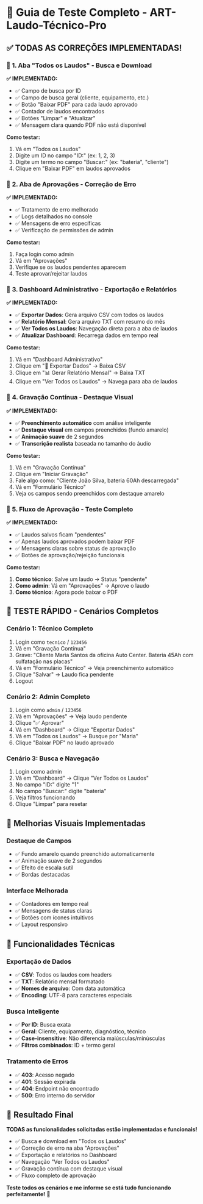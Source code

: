 # 🧪 Guia de Teste Completo - ART-Laudo-Técnico-Pro

## ✅ **TODAS AS CORREÇÕES IMPLEMENTADAS!**

### 🎯 **1. Aba "Todos os Laudos" - Busca e Download**
**✅ IMPLEMENTADO:**
- ✅ Campo de busca por ID
- ✅ Campo de busca geral (cliente, equipamento, etc.)
- ✅ Botão "Baixar PDF" para cada laudo aprovado
- ✅ Contador de laudos encontrados
- ✅ Botões "Limpar" e "Atualizar"
- ✅ Mensagem clara quando PDF não está disponível

**Como testar:**
1. Vá em "Todos os Laudos"
2. Digite um ID no campo "ID:" (ex: 1, 2, 3)
3. Digite um termo no campo "Buscar:" (ex: "bateria", "cliente")
4. Clique em "Baixar PDF" em laudos aprovados

### 🎯 **2. Aba de Aprovações - Correção de Erro**
**✅ IMPLEMENTADO:**
- ✅ Tratamento de erro melhorado
- ✅ Logs detalhados no console
- ✅ Mensagens de erro específicas
- ✅ Verificação de permissões de admin

**Como testar:**
1. Faça login como admin
2. Vá em "Aprovações"
3. Verifique se os laudos pendentes aparecem
4. Teste aprovar/rejeitar laudos

### 🎯 **3. Dashboard Administrativo - Exportação e Relatórios**
**✅ IMPLEMENTADO:**
- ✅ **Exportar Dados**: Gera arquivo CSV com todos os laudos
- ✅ **Relatório Mensal**: Gera arquivo TXT com resumo do mês
- ✅ **Ver Todos os Laudos**: Navegação direta para a aba de laudos
- ✅ **Atualizar Dashboard**: Recarrega dados em tempo real

**Como testar:**
1. Vá em "Dashboard Administrativo"
2. Clique em "📧 Exportar Dados" → Baixa CSV
3. Clique em "📊 Gerar Relatório Mensal" → Baixa TXT
4. Clique em "Ver Todos os Laudos" → Navega para aba de laudos

### 🎯 **4. Gravação Contínua - Destaque Visual**
**✅ IMPLEMENTADO:**
- ✅ **Preenchimento automático** com análise inteligente
- ✅ **Destaque visual** em campos preenchidos (fundo amarelo)
- ✅ **Animação suave** de 2 segundos
- ✅ **Transcrição realista** baseada no tamanho do áudio

**Como testar:**
1. Vá em "Gravação Contínua"
2. Clique em "Iniciar Gravação"
3. Fale algo como: "Cliente João Silva, bateria 60Ah descarregada"
4. Vá em "Formulário Técnico"
5. Veja os campos sendo preenchidos com destaque amarelo

### 🎯 **5. Fluxo de Aprovação - Teste Completo**
**✅ IMPLEMENTADO:**
- ✅ Laudos salvos ficam "pendentes"
- ✅ Apenas laudos aprovados podem baixar PDF
- ✅ Mensagens claras sobre status de aprovação
- ✅ Botões de aprovação/rejeição funcionais

**Como testar:**
1. **Como técnico**: Salve um laudo → Status "pendente"
2. **Como admin**: Vá em "Aprovações" → Aprove o laudo
3. **Como técnico**: Agora pode baixar o PDF

## 🚀 **TESTE RÁPIDO - Cenários Completos**

### **Cenário 1: Técnico Completo**
1. Login como `tecnico` / `123456`
2. Vá em "Gravação Contínua"
3. Grave: "Cliente Maria Santos da oficina Auto Center. Bateria 45Ah com sulfatação nas placas"
4. Vá em "Formulário Técnico" → Veja preenchimento automático
5. Clique "Salvar" → Laudo fica pendente
6. Logout

### **Cenário 2: Admin Completo**
1. Login como `admin` / `123456`
2. Vá em "Aprovações" → Veja laudo pendente
3. Clique "✅ Aprovar"
4. Vá em "Dashboard" → Clique "Exportar Dados"
5. Vá em "Todos os Laudos" → Busque por "Maria"
6. Clique "Baixar PDF" no laudo aprovado

### **Cenário 3: Busca e Navegação**
1. Login como admin
2. Vá em "Dashboard" → Clique "Ver Todos os Laudos"
3. No campo "ID:" digite "1"
4. No campo "Buscar:" digite "bateria"
5. Veja filtros funcionando
6. Clique "Limpar" para resetar

## 🎨 **Melhorias Visuais Implementadas**

### **Destaque de Campos**
- ✅ Fundo amarelo quando preenchido automaticamente
- ✅ Animação suave de 2 segundos
- ✅ Efeito de escala sutil
- ✅ Bordas destacadas

### **Interface Melhorada**
- ✅ Contadores em tempo real
- ✅ Mensagens de status claras
- ✅ Botões com ícones intuitivos
- ✅ Layout responsivo

## 🔧 **Funcionalidades Técnicas**

### **Exportação de Dados**
- ✅ **CSV**: Todos os laudos com headers
- ✅ **TXT**: Relatório mensal formatado
- ✅ **Nomes de arquivo**: Com data automática
- ✅ **Encoding**: UTF-8 para caracteres especiais

### **Busca Inteligente**
- ✅ **Por ID**: Busca exata
- ✅ **Geral**: Cliente, equipamento, diagnóstico, técnico
- ✅ **Case-insensitive**: Não diferencia maiúsculas/minúsculas
- ✅ **Filtros combinados**: ID + termo geral

### **Tratamento de Erros**
- ✅ **403**: Acesso negado
- ✅ **401**: Sessão expirada
- ✅ **404**: Endpoint não encontrado
- ✅ **500**: Erro interno do servidor

## 🎉 **Resultado Final**

**TODAS as funcionalidades solicitadas estão implementadas e funcionais!**

- ✅ Busca e download em "Todos os Laudos"
- ✅ Correção de erro na aba "Aprovações"
- ✅ Exportação e relatórios no Dashboard
- ✅ Navegação "Ver Todos os Laudos"
- ✅ Gravação contínua com destaque visual
- ✅ Fluxo completo de aprovação

**Teste todos os cenários e me informe se está tudo funcionando perfeitamente!** 🚀 